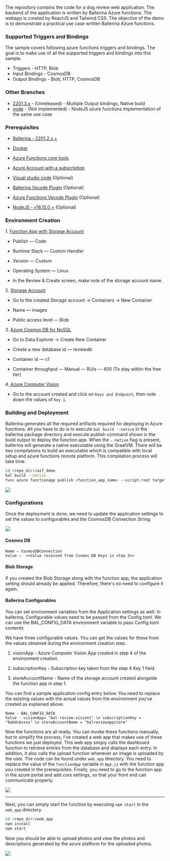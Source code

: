 The repository contains the code for a dog review web application. The backend of the application is written by Ballerina Azure functions. The webapp is created by ReactJS and Tailwind CSS. The objective of the demo is to demonstrate a practical use case written Ballerina Azure functions.

### Supported Triggers and Bindings

The sample covers following azure functions triggers and bindings. The goal is to make use of all the supported triggers and bindings into this sample.

- Triggers - HTTP, Blob
- Input Bindings - CosmosDB
- Output Bindings - Blob, HTTP, CosmosDB


### Other Branches
- [2201.3.x](https://github.com/ballerina-guides/azure-functions-demo/tree/2201.3.x) - (Unreleased) - Multiple Output bindings, Native build
- [node](https://github.com/ballerina-guides/azure-functions-demo/tree/node) - (Not implemented) - NodeJS azure functions implementation of the same use case

### Prerequisites

- [Ballerina - 2201.2.x +](https://ballerina.io/downloads/)

- [Docker](https://docs.docker.com/get-docker/)

- [Azure Functions core tools](https://learn.microsoft.com/en-us/azure/azure-functions/functions-run-local)

- [Azure Account with a subscription](https://portal.azure.com/#home)

- [Visual studio code](https://code.visualstudio.com/download) (Optional)

- [Ballerina Vscode Plugin](https://marketplace.visualstudio.com/items?itemName=WSO2.ballerina) (Optional)

- [Azure Functions Vscode Plugin](https://marketplace.visualstudio.com/items?itemName=ms-azuretools.vscode-azurefunctions) (Optional)

- [NodeJS - v16.15.0 +](https://nodejs.org/en/download/) (Optional)


### Environment Creation

1\. [Function App with Storage Account](https://portal.azure.com/#create/Microsoft.FunctionApp)

- Publish — Code

- Runtime Stack — Custom Handler

- Version — Custom

- Operating System — Linux

- In the Review & Create screen, make note of the storage account name.

2\. [Storage Account](https://portal.azure.com/#view/HubsExtension/BrowseResource/resourceType/Microsoft.Storage%2FStorageAccounts)

- Go to the created Storage account -\> Containers -\> New Container

- Name — images

- Public access level — Blob

3\. [Azure Cosmos DB for NoSQL](https://portal.azure.com/#create/Microsoft.DocumentDB)

- Go to Data Explorer -\> Create New Container

- Create a new database id — reviewdb

- Container id — c1

- Container throughput — Manual — RU/s — 400 (To stay within the free tier)

4\.[ Azure Computer Vision](https://portal.azure.com/#create/Microsoft.CognitiveServicesComputerVision)

- Go to the account created and click on `Keys and Endpoint`, then note down the values of `Key 1`.


### Building and Deployment

Ballerina generates all the required artifacts required for deploying in Azure functions. All you have to do is to execute `bal build --native` in the ballerina package directory and execute publish command shown in the build output to deploy the function app. When the `--native` flag is present, ballerina will generate a native executable using the GraalVM. There will be two compilations to build an executable which is compatible with local setup and azure functions remote platform. This compilation process will take time.

```bash
cd <repo_dir>/azf_demo
bal build --native
func azure functionapp publish <function_app_name> --script-root target/azure_functions
```

![](https://cdn-images-1.medium.com/max/800/1\*XYgB6PvdJW4VuE16mItY6A.png)

### Configurations
Once the deployment is done, we need to update the application settings to set the values to configurables and the CosmosDB Connection String.

![](https://cdn-images-1.medium.com/max/800/1\*L3ACGuToGjdTQoIingcaFA.gif)

#### Cosmos DB
```
Name — CosmosDBConnection
Value —  <<Value received from Cosmos DB Keys in step 3>>
```

#### Blob Storage
If you created the Blob Storage along with the function app, the application setting should already be applied. Therefore, there's no need to configure it again.

#### Ballerina Configurables
You can set environment variables from the Application settings as well. In ballerina, Configurable values need to be passed from the Config.toml. We can use the BAL_CONFIG_DATA environment variable to pass Config.toml contents.

We have three configurable values. You can get the values for these from the values obtained during the environment creation step.

1. visionApp - Azure Computer Vision App created in step 4 of the environment creation.

2. subscriptionKey - Subscription key taken from the step 4 Key 1 field.

3. storeAccountName - Name of the storage account created alongside the function app in step 1.

You can find a sample application config entry below. You need to replace the existing values with the actual values from the environment you've created as explained above.

```
Name - BAL_CONFIG_DATA
Value - visionApp= "bal-review-vision1" \n subscriptionKey = "9abdcbxxxx" \n storeAccountName = "balreviewappstore"
```

Now the functions are all ready. You can invoke these functions manually, but to simplify the process, I’ve created a web app that makes use of these functions we just deployed. This web app simply calls the dashboard function to retrieve entries from the database and displays each entry. In addition, it also calls the upload function whenever an image is uploaded by the user. The code can be found under `web_app` directory. You need to replace the value of the `functionApp` variable in `App.js` with the function app you created in the prerequisites. Finally, you need to go to the function app in the azure portal and add cors settings, so that your front end can communicate properly.

![](https://cdn-images-1.medium.com/max/800/1\*xjN-jLQFuwaCmKmbWS2EHw.png)

----------

Next, you can simply start the function by executing `npm start` in the `web_app` directory.

```bash
cd <repo_dir>/web_app
npm install
npm start
```

Now you should be able to upload photos and view the photos and descriptions generated by the azure platform for the uploaded photos.

![](https://cdn-images-1.medium.com/max/800/1\*c04CYathRZcWtLhmvmTAmg.png)
